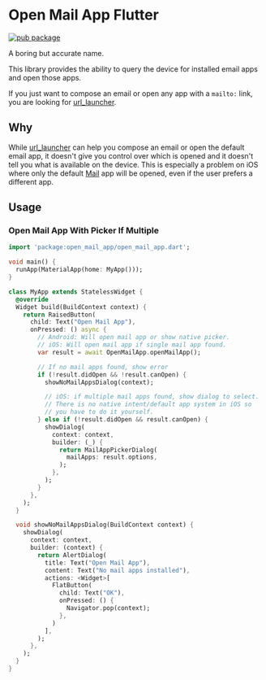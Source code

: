 # Open Mail App Flutter
[![pub package](https://img.shields.io/pub/v/open_mail_app.svg?label=open_mail_app&color=blue)](https://pub.dev/packages/open_mail_app)

A boring but accurate name.

This library provides the ability to query the device for installed email apps and open those apps.

If you just want to compose an email or open any app with a `mailto:` link, you are looking for [url_launcher](https://pub.dev/packages/url_launcher).
## Why
While [url_launcher](https://pub.dev/packages/url_launcher) can help you compose an email or open the default email app, it doesn't give you control over which is opened and it doesn't tell you what is available on the device. This is especially a problem on iOS where only the default [Mail](https://apps.apple.com/us/app/mail/id1108187098) app will be opened, even if the user prefers a different app.
## Usage
### Open Mail App With Picker If Multiple
```dart
import 'package:open_mail_app/open_mail_app.dart';

void main() {
  runApp(MaterialApp(home: MyApp()));
}

class MyApp extends StatelessWidget {
  @override
  Widget build(BuildContext context) {
    return RaisedButton(
      child: Text("Open Mail App"),
      onPressed: () async {
        // Android: Will open mail app or show native picker.
        // iOS: Will open mail app if single mail app found.
        var result = await OpenMailApp.openMailApp();

        // If no mail apps found, show error
        if (!result.didOpen && !result.canOpen) {
          showNoMailAppsDialog(context);

          // iOS: if multiple mail apps found, show dialog to select.
          // There is no native intent/default app system in iOS so
          // you have to do it yourself.
        } else if (!result.didOpen && result.canOpen) {
          showDialog(
            context: context,
            builder: (_) {
              return MailAppPickerDialog(
                mailApps: result.options,
              );
            },
          );
        }
      },
    );
  }

  void showNoMailAppsDialog(BuildContext context) {
    showDialog(
      context: context,
      builder: (context) {
        return AlertDialog(
          title: Text("Open Mail App"),
          content: Text("No mail apps installed"),
          actions: <Widget>[
            FlatButton(
              child: Text("OK"),
              onPressed: () {
                Navigator.pop(context);
              },
            )
          ],
        );
      },
    );
  }
}
```